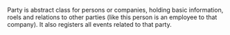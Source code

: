 Party is abstract class for persons or companies, holding basic information, roels and relations to other parties (like this person is an employee to that company). It also registers all events related to that party.
